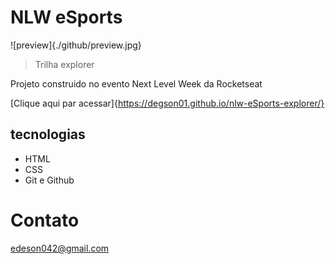 # NLW eSports

![preview]{./github/preview.jpg}

> Trilha explorer

Projeto construido no evento Next Level Week da Rocketseat

[Clique aqui par acessar]{https://degson01.github.io/nlw-eSports-explorer/}

## tecnologias 

- HTML
- CSS
- Git e Github

# Contato

edeson042@gmail.com